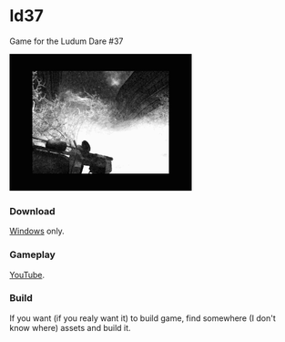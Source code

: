 # ld37
Game for the Ludum Dare #37

![](/gif.gif?raw=true)

### Download
[Windows](https://github.com/upisfree/ld37/releases/tag/1.0) only.

### Gameplay
[YouTube](https://youtu.be/K7av4gNsnXc).

### Build
If you want (if you realy want it) to build game, find somewhere (I don't know where) assets and build it.
